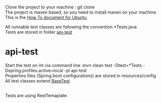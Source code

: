 
Clone the project to your machine : git clone 
 <br/>
The project is maven based, so you need to install maven on your machine. This is the   [How To document for Ubuntu]()
 <br/>

All runnable test classes are following the convention *Tests.java 
 <br/>
Tests are stored in folder [api-test](https://github.com/)
 <br/>


# api-test
Start the  test on int via command line :mvn clean test -Dtest=*Tests -Dspring.profiles.active=local -pl api-test
 <br/>
Properties files (Spring boot configurations) are stored in resources/config
 <br/>
 All test classes extend [BaseTest]()
 <br/>

 <br/>
Tests are using  RestTemaplate.

 <br/>



